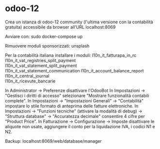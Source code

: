 # odoo-12

Crea un istanza di odoo-12 community (l'ultima versione con la contabilità gratuita) accessibile da browser all'URL localhost:8069

Avviare con:
sudo docker-compose up

Rimuovere moduli sponsorizzati:
unsplash

Per la contabilità italiana installare i moduli:
l10n_it_fatturapa_in_rc  
l10n_it_vat_registries_split_payment  
l10n_it_vat_statement_split_payment  
l10n_it_vat_statement_communication
l10n_it_account_balance_report  
l10n_it_central_journal  
l10n_it_ricevute_bancarie  


In Administrator -> Preferenze disattivare l'OdooBot
In Impostazioni -> "Gestisci i diritti di accesso" selezionare "Mostrare funzionalità contabili complete".
In Impostazioni -> "Impostazioni Generali" -> "Contabilità" impostare lo stile formato di anteprima delle fatture elettroniche.
In Impostazioni -> "Funzioni tecniche" (attivare la modalità di debug) -> "Struttura database" -> "Accuratezza decimale" consentire 4 cifre per "Product Price".
In Fatturazione -> Configurazione -> Imposte disattivare le aliquote non usate, aggiungere il conto per la liquidazione IVA, i codici N1 e N2.

Backup:
localhost:8069/web/database/manager
